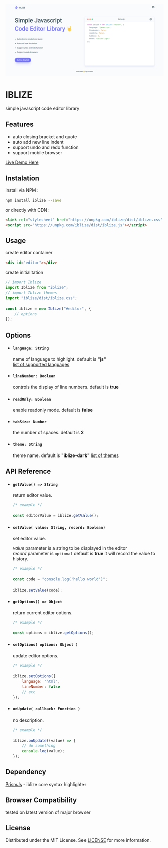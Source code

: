 ![preview](.assets/preview.png)

# IBLIZE

simple javascript code editor library 

## Features

-   auto closing bracket and quote
-   auto add new line indent
-   support undo and redo function
-   support mobile browser

[Live Demo Here](https://mcanam.github.io/iblize/)

## Instalation

install via NPM :

```bash
npm install iblize --save
```

or directly with CDN :

```html
<link rel="stylesheet" href="https://unpkg.com/iblize/dist/iblize.css" />
<script src="https://unpkg.com/iblize/dist/iblize.js"></script>
```

## Usage

create editor container

```html
<div id="editor"></div>
```

create initialitation

```js
// import Iblize
import Iblize from "iblize";
// import Iblize themes
import "iblize/dist/iblize.css";

const iblize = new Iblize("#editor", {
    // options
});
```

## Options

- #### `language: String`

  name of language to highlight. default is **"js"** 
  <br>
  [list of supported languages](https://prismjs.com/#supported-languages)

- #### `lineNumber: Boolean`
  
  controls the display of line numbers. default is **true**

- #### `readOnly: Boolean` 

  enable readonly mode. default is **false**

- #### `tabSize: Number` 

  the number of spaces. default is **2** 

- #### `theme: String` 

  theme name. default is **"iblize-dark"** 
  [list of themes](./src/themes/README.md)

## API Reference

- #### `getValue() => String`

  return editor value.

  ```js
  /* example */

  const editorValue = iblize.getValue();
  ```

- #### `setValue( value: String, record: Boolean)`

  set editor value.

  *value* parameter is a string to be displayed in the editor
  <br>
  *record* parameter is `optional` default is **true** it will record the value to history.

  ```js
  /* example */

  const code = "console.log('hello world')";

  iblize.setValue(code);
  ```

- #### `getOptions() => Object`

  return current editor options.

  ```js
  /* example */

  const options = iblize.getOptions();
  ```

- #### `setOptions( options: Object )`

  update editor options.

  ```js
  /* example */

  iblize.setOptions({
      language: "html",
      lineNumber: false
      // etc
  });
  ```

- #### `onUpdate( callback: Function )`

  no description.

  ```js
  /* example */

  iblize.onUpdate((value) => {
      // do something
      console.log(value);
  });
  ```

## Dependency

[PrismJs](prismjs.com) - iblize core syntax highlighter

## Browser Compatibility

tested on latest version of major browser

## License

Distributed under the MIT License. See [LICENSE](LICENSE) for more information.
